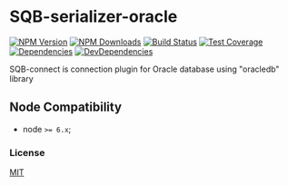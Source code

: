 # SQB-serializer-oracle

[![NPM Version][npm-image]][npm-url]
[![NPM Downloads][downloads-image]][downloads-url]
[![Build Status][travis-image]][travis-url]
[![Test Coverage][coveralls-image]][coveralls-url]
[![Dependencies][dependencies-image]][dependencies-url]
[![DevDependencies][devdependencies-image]][devdependencies-url]

SQB-connect is connection plugin for Oracle database using "oracledb" library

## Node Compatibility

  - node `>= 6.x`;
  
### License
[MIT](LICENSE)

[npm-image]: https://img.shields.io/npm/v/sqb-serializer-oracle.svg
[npm-url]: https://npmjs.org/package/sqb-serializer-oracle
[travis-image]: https://img.shields.io/travis/panates/sqb-serializer-oracle/master.svg
[travis-url]: https://travis-ci.org/panates/sqb-serializer-oracle
[coveralls-image]: https://img.shields.io/coveralls/panates/sqb-serializer-oracle/master.svg
[coveralls-url]: https://coveralls.io/r/panates/sqb-serializer-oracle
[downloads-image]: https://img.shields.io/npm/dm/sqb-serializer-oracle.svg
[downloads-url]: https://npmjs.org/package/sqb-serializer-oracle
[dependencies-image]: https://david-dm.org/panates/sqb-serializer-oracle.svg
[dependencies-url]:https://david-dm.org/panates/sqb-serializer-oracle#info=dependencies
[devdependencies-image]: https://david-dm.org/panates/sqb-serializer-oracle/dev-status.svg
[devdependencies-url]:https://david-dm.org/panates/sqb-serializer-oracle?type=dev
